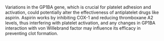Variations in the GP1BA gene, which is crucial for platelet adhesion and activation, could potentially alter the effectiveness of antiplatelet drugs like aspirin. Aspirin works by inhibiting COX-1 and reducing thromboxane A2 levels, thus interfering with platelet activation, and any changes in GP1BA interaction with von Willebrand factor may influence its efficacy in preventing clot formation.